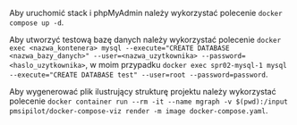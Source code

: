 Aby uruchomić stack i phpMyAdmin należy wykorzystać polecenie ```docker compose up -d```.

Aby utworzyć testową bazę danych należy wykorzystać polecenie ```docker exec <nazwa_kontenera> mysql --execute="CREATE DATABASE <nazwa_bazy_danych>" --user=<nazwa_uzytkownika> --password=<haslo_uzytkownika>```, w moim przypadku ```docker exec spr02-mysql-1 mysql --execute="CREATE DATABASE test" --user=root --password=password```.

Aby wygenerować plik ilustrujący strukturę projektu należy wykorzystać polecenie ```docker container run --rm -it --name mgraph -v $(pwd):/input pmsipilot/docker-compose-viz render -m image docker-compose.yaml```.